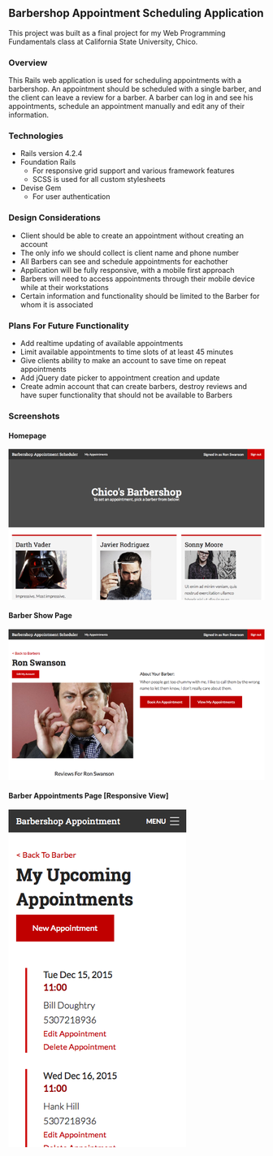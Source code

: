 ## Barbershop Appointment Scheduling Application
This project was built as a final project for my Web Programming Fundamentals
class at California State University, Chico.

### Overview
This Rails web application is used for scheduling appointments with a barbershop. An appointment should be scheduled with a single barber, and the client can leave a review for a barber. A barber can log in and see his appointments, schedule an appointment manually and edit any of their information.


### Technologies
* Rails version 4.2.4
* Foundation Rails
  * For responsive grid support and various framework features
  * SCSS is used for all custom stylesheets
* Devise Gem
  * For user authentication
 

### Design Considerations
* Client should be able to create an appointment without creating an account
* The only info we should collect is client name and phone number
* All Barbers can see and schedule appointments for eachother
* Application will be fully responsive, with a mobile first approach
 * Barbers will need to access appointments through their mobile device while at their workstations
* Certain information and functionality should be limited to the Barber for whom it is associated

### Plans For Future Functionality
* Add realtime updating of available appointments
* Limit available appointments to time slots of at least 45 minutes
* Give clients ability to make an account to save time on repeat appointments
* Add jQuery date picker to appointment creation and update
* Create admin account that can create barbers, destroy reviews and have super functionality that should not be available to Barbers


### Screenshots

#### Homepage 
![Screenshot of the homepage](/screenshots/barbershop_home.png)



#### Barber Show Page
![Screenshot of the barber showpage](/screenshots/barbershop_show.png)



#### Barber Appointments Page [Responsive View]
![Screenshot of the barber appointments page](/screenshots/appointment_show.png)

